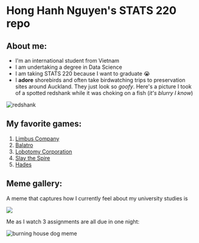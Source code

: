 # Hong Hanh Nguyen's STATS 220 repo

## About me:

- I'm an international student from Vietnam
- I am undertaking a degree in Data Science
- I am taking STATS 220 because I want to graduate 😭
- I **adore** shorebirds and often take birdwatching trips to preservation sites around Auckland. They just look so *goofy*. Here's a picture I took of a spotted redshank while it was choking on a fish (*it's blurry I know*)

![redshank](https://media.discordapp.net/attachments/366840566237102082/1351766500498870293/314891112_5940481726018666_2779045965408705245_n.jpg?ex=67db9228&is=67da40a8&hm=1ecfd5d9276ee8776640c783c849c843892343ea2c3f88b195d64ea75632a962&=&format=webp&width=619&height=825)

## My favorite games:

1. [Limbus Company](https://limbuscompany.com/)
2. [Balatro](https://www.playbalatro.com/)
3. [Lobotomy Corporation](https://store.steampowered.com/app/568220/Lobotomy_Corporation__Monster_Management_Simulation/)
4. [Slay the Spire](https://store.steampowered.com/app/646570/Slay_the_Spire/)
5. [Hades](https://store.steampowered.com/app/1145360/Hades/)

## Meme gallery:

A meme that captures how I currently feel about my university studies is 

![](https://c.tenor.com/8druEACXtX8AAAAd/tenor.gif)

Me as I watch 3 assignments are all due in one night:

![burning house dog meme](https://media3.giphy.com/media/v1.Y2lkPTc5MGI3NjExaDF0aTE1d3E2NW4yNjU0ejdkazJwNmVjOHg1aXZnYnJ0NDN2b3lmayZlcD12MV9pbnRlcm5hbF9naWZfYnlfaWQmY3Q9Zw/9M5jK4GXmD5o1irGrF/giphy.gif)


